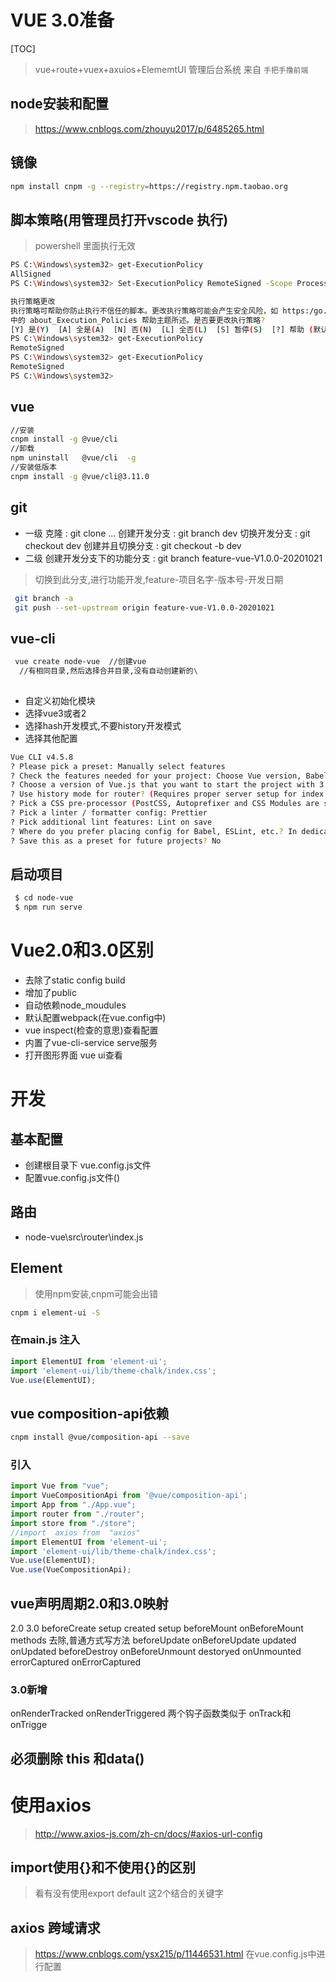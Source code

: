 # VUE 3.0准备
[TOC]
> vue+route+vuex+axuios+ElememtUI 管理后台系统
> 来自 `手把手撸前端`

## node安装和配置
>https://www.cnblogs.com/zhouyu2017/p/6485265.html

## 镜像
```bash
npm install cnpm -g --registry=https://registry.npm.taobao.org
```
## 脚本策略(用管理员打开vscode 执行)
> powershell 里面执行无效 
```bash
PS C:\Windows\system32> get-ExecutionPolicy
AllSigned
PS C:\Windows\system32> Set-ExecutionPolicy RemoteSigned -Scope Process

执行策略更改
执行策略可帮助你防止执行不信任的脚本。更改执行策略可能会产生安全风险，如 https:/go.microsoft.com/fwlink/?LinkID=135170
中的 about_Execution_Policies 帮助主题所述。是否要更改执行策略?
[Y] 是(Y)  [A] 全是(A)  [N] 否(N)  [L] 全否(L)  [S] 暂停(S)  [?] 帮助 (默认值为“N”): A
PS C:\Windows\system32> get-ExecutionPolicy
RemoteSigned
PS C:\Windows\system32> get-ExecutionPolicy
RemoteSigned
PS C:\Windows\system32>
```

## vue
```bash
//安装
cnpm install -g @vue/cli
//卸载
npm uninstall   @vue/cli  -g
//安装低版本
cnpm install -g @vue/cli@3.11.0
```

## git
+ 一级
 克隆 : git clone ...
 创建开发分支 : git branch  dev
 切换开发分支 : git checkout  dev
 创建并且切换分支 : git checkout -b  dev
+ 二级
 创建开发分支下的功能分支 : git branch  feature-vue-V1.0.0-20201021
 >切换到此分支,进行功能开发,feature-项目名字-版本号-开发日期
  
```bash
 git branch -a
 git push --set-upstream origin feature-vue-V1.0.0-20201021
```

## vue-cli 
```bash
 vue create node-vue  //创建vue 
  //有相同目录,然后选择合并目录,没有自动创建新的\
  
```
+  自定义初始化模块
+  选择vue3或者2
+  选择hash开发模式,不要history开发模式
+  选择其他配置
```bash
Vue CLI v4.5.8
? Please pick a preset: Manually select features
? Check the features needed for your project: Choose Vue version, Babel, Router, Vuex, CSS Pre-processors, Linter
? Choose a version of Vue.js that you want to start the project with 3.x (Preview)
? Use history mode for router? (Requires proper server setup for index fallback in production) No
? Pick a CSS pre-processor (PostCSS, Autoprefixer and CSS Modules are supported by default): Sass/SCSS (with node-sass)
? Pick a linter / formatter config: Prettier
? Pick additional lint features: Lint on save
? Where do you prefer placing config for Babel, ESLint, etc.? In dedicated config files
? Save this as a preset for future projects? No

```
## 启动项目
```bash
 $ cd node-vue
 $ npm run serve
```
# Vue2.0和3.0区别
+ 去除了static config build
+ 增加了public
+ 自动依赖node_moudules
+ 默认配置webpack(在vue.config中)
+ vue inspect(检查的意思)查看配置
+ 内置了vue-cli-service serve服务
+ 打开图形界面 vue ui查看

# 开发
## 基本配置
+ 创建根目录下 vue.config.js文件
+ 配置vue.config.js文件()
## 路由
+ node-vue\src\router\index.js

## Element
> 使用npm安装,cnpm可能会出错
```bash
cnpm i element-ui -S
```
### 在main.js 注入
```js
import ElementUI from 'element-ui';
import 'element-ui/lib/theme-chalk/index.css';
Vue.use(ElementUI);
```
## vue composition-api依赖
```bash
cnpm install @vue/composition-api --save
```
### 引入
```js
import Vue from "vue";
import VueCompositionApi from '@vue/composition-api';
import App from "./App.vue";
import router from "./router";
import store from "./store";
//import  axios from  "axios"
import ElementUI from 'element-ui';
import 'element-ui/lib/theme-chalk/index.css';
Vue.use(ElementUI);
Vue.use(VueCompositionApi);
```
## vue声明周期2.0和3.0映射
2.0                   3.0
beforeCreate         setup
created              setup
beforeMount          onBeforeMount
methods              去除,普通方式写方法
beforeUpdate         onBeforeUpdate
updated              onUpdated
beforeDestroy        onBeforeUnmount
destoryed            onUnmounted
errorCaptured        onErrorCaptured

### 3.0新增
onRenderTracked 
onRenderTriggered
两个钩子函数类似于 onTrack和onTrigge

## 必须删除 this 和data()


# 使用axios
>http://www.axios-js.com/zh-cn/docs/#axios-url-config


## import使用{}和不使用{}的区别
> 看有没有使用export default 这2个结合的关键字

## axios 跨域请求
>https://www.cnblogs.com/ysx215/p/11446531.html
  在vue.config.js中进行配置